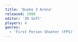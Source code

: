 ```yaml
---
title: 'Quake 3 Arena'
released: 2000
editor: 'ID Soft'
players: 4
genres:
  - 'First Person Shooter (FPS)'
---
```


